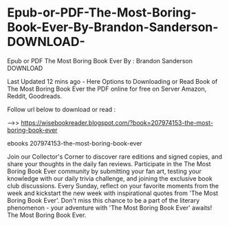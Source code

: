 # Epub-or-PDF-The-Most-Boring-Book-Ever-By-Brandon-Sanderson-DOWNLOAD-
Epub or PDF The Most Boring Book Ever By : Brandon Sanderson DOWNLOAD 

Last Updated 12 mins ago - Here Options to Downloading or Read Book of The Most Boring Book Ever the PDF online for free on Server Amazon, Reddit, Goodreads.
 
Follow url below to download or read :
 
-->> https://wisebookreader.blogspot.com/?book=207974153-the-most-boring-book-ever
 
ebooks 207974153-the-most-boring-book-ever
 
Join our Collector's Corner to discover rare editions and signed copies, and share your thoughts in the daily fan reviews.
Participate in the The Most Boring Book Ever community by submitting your fan art, testing your knowledge with our daily trivia challenge, and joining the exclusive book club discussions.
Every Sunday, reflect on your favorite moments from the week and kickstart the new week with inspirational quotes from 'The Most Boring Book Ever'. Don't miss this chance to be a part of the literary phenomenon - your adventure with 'The Most Boring Book Ever' awaits! The Most Boring Book Ever.
